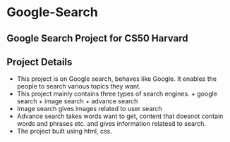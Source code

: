 # Google-Search
Google Search Project for CS50 Harvard
---
## Project Details
* This project is on Google search, behaves like Google. It enables the people to search various topics they want.
* This project mainly contains three types of search engines.
       + google search
       + image search
       + advance search
* Image search gives images related to user search
* Advance search takes words want to get, content that doesnot contain words and phrases etc. and gives information relatesd to search.
* The project built using html, css.
